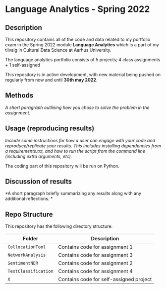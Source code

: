 # Language Analytics - Spring 2022 

## Description
This repository contains all of the code and data related to my portfolio exam in the Spring 2022 module **Language Analytics** which is a part of my tilvalg in Cultural Data Science at Aarhus University.  

The language analytics portfolio consists of 5 projects; 4 class assignments + 1 self-assigned

This repository is in active development, with new material being pushed on regularly from now and until **30th may 2022**.  


## Methods
*A short paragraph outlining how you chose to solve the problem in the assignment.*


## Usage (reproducing results)
*Include some instructions for how a user can engage with your code and reproduce/replicate your results. This includes installing dependencies from a requirements.txt, and how to run the script from the command line (including extra arguments, etc).*  

The coding part of this repository will be run on Python.  


## Discussion of results  
*A short paragraph briefly summarizing any results along with any additional reflections. *  


## Repo Structure  
This repository has the following directory structure:  


| **Folder** | **Description** |
| ----------- | ----------- |
| ```CollocationTool``` | Contains code for assignment 1 |
| ```NetworkAnalysis``` | Contains code for assignment 3 |
| ```SentimentNER``` | Contains code for assignment 2 |
| ```TextClassification``` | Contains code for assignment 4 |
| ``` X ``` | Contains code for self-assigned project |
